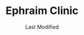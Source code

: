---
layout: location-page
date: Last Modified
description: "Local COVID-19 testing is available at Ephraim Clinic in Ephraim, Utah, USA."
permalink: "locations/utah/ephraim/ephraim-clinic/"
tags:
  - locations
  - utah
title: Ephraim Clinic
uniqueName: ephraim-clinic
state: Utah
stateAbbr: UT
hood: "Ephraim"
address: "525 N Main St"
city: "Ephraim"
zip: "84627"
zipsNearby: "84711 84620 84513 84516 84518 84624 84638 84640 84520 84626 84521 84724 84522 84627 84628 84629 84523 84631 84636 84656 84632 84633 84525 84621 84622 84630 84634 84526 84529 84635 84528 84637 84639 84642 84665 84643 84644 84645 84754 84623 84646 84667 84647 84648 84649 84537 84651 84501 84601 84602 84603 84605 84606 84652 84657 84701 84730 84744 84653 84654 84655 84660 84662 84663 84664 84539 84542" 
mapUrl: "http://maps.apple.com/?q=Ephraim+Clinic&address=525+N+Main+St,Ephraim,Utah,84627"
locationType: Drive-thru
phone: "435-283-4076"
website: "https://intermountainhealthcare.org/locations/ephraim-clinic/"
onlineBooking: undefined
closed: undefined
closedUpdate: April 20th, 2020
notes: "Requires phone screen."
days: Weekdays
hours: 9AM-4:30PM
ctaMessage: Learn more
ctaUrl: "https://intermountainhealthcare.org/locations/ephraim-clinic/"
---